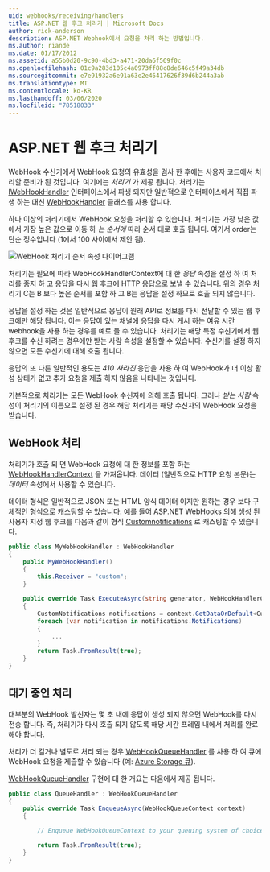 ```yaml
---
uid: webhooks/receiving/handlers
title: ASP.NET 웹 후크 처리기 | Microsoft Docs
author: rick-anderson
description: ASP.NET Webhook에서 요청을 처리 하는 방법입니다.
ms.author: riande
ms.date: 01/17/2012
ms.assetid: a55b0d20-9c90-4bd3-a471-20da6f569f0c
ms.openlocfilehash: 01c9a283d105c4a0973ff88c8de646c5f49a34db
ms.sourcegitcommit: e7e91932a6e91a63e2e46417626f39d6b244a3ab
ms.translationtype: MT
ms.contentlocale: ko-KR
ms.lasthandoff: 03/06/2020
ms.locfileid: "78518033"
---
```

# <a name="aspnet-webhooks-handlers"></a>ASP.NET 웹 후크 처리기

WebHook 수신기에서 WebHook 요청의 유효성을 검사 한 후에는 사용자 코드에서 처리할 준비가 된 것입니다. 여기에는 *처리기* 가 제공 됩니다. 처리기는 [IWebHookHandler](https://github.com/aspnet/WebHooks/blob/master/src/Microsoft.AspNet.WebHooks.Receivers/WebHooks/WebHookHandler.cs) 인터페이스에서 파생 되지만 일반적으로 인터페이스에서 직접 파생 하는 대신 [WebHookHandler](https://github.com/aspnet/WebHooks/blob/master/src/Microsoft.AspNet.WebHooks.Receivers/WebHooks/WebHookHandler.cs) 클래스를 사용 합니다.

하나 이상의 처리기에서 WebHook 요청을 처리할 수 있습니다. 처리기는 가장 낮은 값에서 가장 높은 값으로 이동 하 *는 순서에* 따라 순서 대로 호출 됩니다. 여기서 order는 단순 정수입니다 (1에서 100 사이에서 제안 됨).

![WebHook 처리기 순서 속성 다이어그램](_static/Handlers.png)

처리기는 필요에 따라 WebHookHandlerContext에 대 한 *응답* 속성을 설정 하 여 처리를 중지 하 고 응답을 다시 웹 후크에 HTTP 응답으로 보낼 수 있습니다. 위의 경우 처리기 C는 B 보다 높은 순서를 포함 하 고 B는 응답을 설정 하므로 호출 되지 않습니다.

응답을 설정 하는 것은 일반적으로 응답이 원래 API로 정보를 다시 전달할 수 있는 웹 후크에만 해당 됩니다. 이는 응답이 있는 채널에 응답을 다시 게시 하는 여유 시간 webhook을 사용 하는 경우를 예로 들 수 있습니다. 처리기는 해당 특정 수신기에서 웹 후크를 수신 하려는 경우에만 받는 사람 속성을 설정할 수 있습니다. 수신기를 설정 하지 않으면 모든 수신기에 대해 호출 됩니다.

응답의 또 다른 일반적인 용도는 *410 사라진* 응답을 사용 하 여 WebHook가 더 이상 활성 상태가 없고 추가 요청을 제출 하지 않음을 나타내는 것입니다.

기본적으로 처리기는 모든 WebHook 수신자에 의해 호출 됩니다. 그러나 *받는 사람* 속성이 처리기의 이름으로 설정 된 경우 해당 처리기는 해당 수신자의 WebHook 요청을 받습니다.

## <a name="processing-a-webhook"></a>WebHook 처리

처리기가 호출 되 면 WebHook 요청에 대 한 정보를 포함 하는 [WebHookHandlerContext](https://github.com/aspnet/WebHooks/blob/master/src/Microsoft.AspNet.WebHooks.Receivers/WebHooks/WebHookHandlerContext.cs) 을 가져옵니다. 데이터 (일반적으로 HTTP 요청 본문)는 *데이터* 속성에서 사용할 수 있습니다.

데이터 형식은 일반적으로 JSON 또는 HTML 양식 데이터 이지만 원하는 경우 보다 구체적인 형식으로 캐스팅할 수 있습니다. 예를 들어 ASP.NET WebHooks 의해 생성 된 사용자 지정 웹 후크를 다음과 같이 형식 [Customnotifications](https://github.com/aspnet/WebHooks/blob/master/src/Microsoft.AspNet.WebHooks.Receivers.Custom/WebHooks/CustomNotifications.cs) 로 캐스팅할 수 있습니다.

```csharp
public class MyWebHookHandler : WebHookHandler
{
    public MyWebHookHandler()
    {
        this.Receiver = "custom";
    }

    public override Task ExecuteAsync(string generator, WebHookHandlerContext context)
    {
        CustomNotifications notifications = context.GetDataOrDefault<CustomNotifications>();
        foreach (var notification in notifications.Notifications)
        {
            ...
        }
        return Task.FromResult(true);
    }
}
```

  ## <a name="queued-processing"></a>대기 중인 처리

대부분의 WebHook 발신자는 몇 초 내에 응답이 생성 되지 않으면 WebHook를 다시 전송 합니다. 즉, 처리기가 다시 호출 되지 않도록 해당 시간 프레임 내에서 처리를 완료 해야 합니다.

처리가 더 길거나 별도로 처리 되는 경우 [WebHookQueueHandler](https://github.com/aspnet/WebHooks/blob/master/src/Microsoft.AspNet.WebHooks.Receivers/WebHooks/WebHookQueueHandler.cs) 를 사용 하 여 큐에 WebHook 요청을 제출할 수 있습니다 (예: [Azure Storage 큐](https://msdn.microsoft.com/library/azure/dd179353.aspx)).

[WebHookQueueHandler](https://github.com/aspnet/WebHooks/blob/master/src/Microsoft.AspNet.WebHooks.Receivers/WebHooks/WebHookQueueHandler.cs) 구현에 대 한 개요는 다음에서 제공 됩니다.

```csharp
public class QueueHandler : WebHookQueueHandler
{
    public override Task EnqueueAsync(WebHookQueueContext context)
    {

        // Enqueue WebHookQueueContext to your queuing system of choice

        return Task.FromResult(true);
    }
}
```
